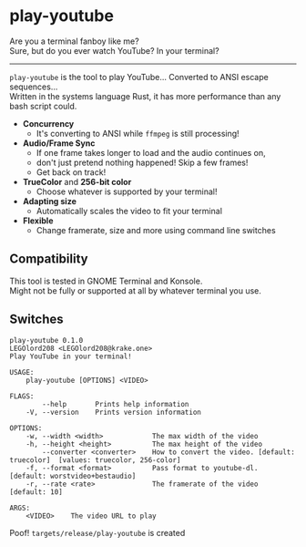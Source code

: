 # play-youtube

Are you a terminal fanboy like me?  
Sure, but do you ever watch YouTube? In your terminal?

----------------------------------------------------

`play-youtube` is the tool to play YouTube... Converted to ANSI escape sequences...  
Written in the systems language Rust, it has more performance than any bash script could.

 - **Concurrency**
   - It's converting to ANSI while `ffmpeg` is still processing!
 - **Audio/Frame Sync**
   - If one frame takes longer to load and the audio continues on,
   - don't just pretend nothing happened! Skip a few frames!
   - Get back on track!
 - **TrueColor** and **256-bit color**
   - Choose whatever is supported by your terminal!
 - **Adapting size**
   - Automatically scales the video to fit your terminal
 - **Flexible**
   - Change framerate, size and more using command line switches

## Compatibility

This tool is tested in GNOME Terminal and Konsole.  
Might not be fully or supported at all by whatever terminal you use.

## Switches

```
play-youtube 0.1.0
LEGOlord208 <LEGOlord208@krake.one>
Play YouTube in your terminal!

USAGE:
    play-youtube [OPTIONS] <VIDEO>

FLAGS:
        --help       Prints help information
    -V, --version    Prints version information

OPTIONS:
    -w, --width <width>            The max width of the video
    -h, --height <height>          The max height of the video
        --converter <converter>    How to convert the video. [default: truecolor]  [values: truecolor, 256-color]
    -f, --format <format>          Pass format to youtube-dl. [default: worstvideo+bestaudio]
    -r, --rate <rate>              The framerate of the video [default: 10]

ARGS:
    <VIDEO>    The video URL to play
```
Poof! `targets/release/play-youtube` is created
